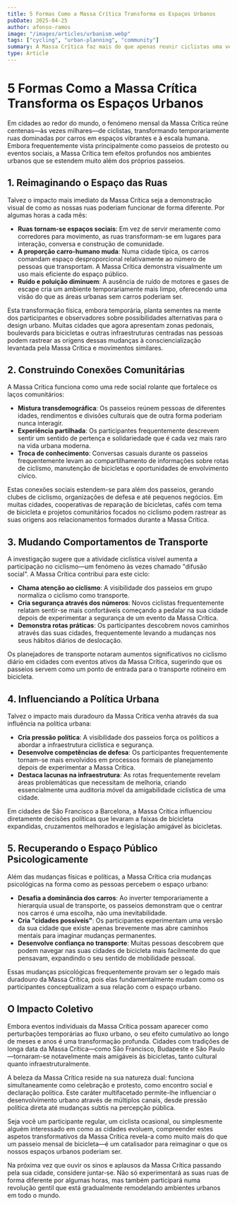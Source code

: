 ```yaml
---
title: 5 Formas Como a Massa Crítica Transforma os Espaços Urbanos
pubDate: 2025-04-25
author: afonso-ramos
image: "/images/articles/urbanism.webp"
tags: ["cycling", "urban-planning", "community"]
summary: A Massa Crítica faz mais do que apenas reunir ciclistas uma vez por mês. Descubra como estes eventos ciclísticos estão transformando as cidades física, social e politicamente.
type: Article
---
```


# 5 Formas Como a Massa Crítica Transforma os Espaços Urbanos

Em cidades ao redor do mundo, o fenómeno mensal da Massa Crítica reúne centenas—às vezes milhares—de ciclistas, transformando temporariamente ruas dominadas por carros em espaços vibrantes e à escala humana. Embora frequentemente vista principalmente como passeios de protesto ou eventos sociais, a Massa Crítica tem efeitos profundos nos ambientes urbanos que se estendem muito além dos próprios passeios.

## 1. Reimaginando o Espaço das Ruas

Talvez o impacto mais imediato da Massa Crítica seja a demonstração visual de como as nossas ruas poderiam funcionar de forma diferente. Por algumas horas a cada mês:

- **Ruas tornam-se espaços sociais**: Em vez de servir meramente como corredores para movimento, as ruas transformam-se em lugares para interação, conversa e construção de comunidade.
- **A proporção carro-humano muda**: Numa cidade típica, os carros comandam espaço desproporcional relativamente ao número de pessoas que transportam. A Massa Crítica demonstra visualmente um uso mais eficiente do espaço público.
- **Ruído e poluição diminuem**: A ausência de ruído de motores e gases de escape cria um ambiente temporariamente mais limpo, oferecendo uma visão do que as áreas urbanas sem carros poderiam ser.

Esta transformação física, embora temporária, planta sementes na mente dos participantes e observadores sobre possibilidades alternativas para o design urbano. Muitas cidades que agora apresentam zonas pedonais, boulevards para bicicletas e outras infraestruturas centradas nas pessoas podem rastrear as origens dessas mudanças à consciencialização levantada pela Massa Crítica e movimentos similares.

## 2. Construindo Conexões Comunitárias

A Massa Crítica funciona como uma rede social rolante que fortalece os laços comunitários:

- **Mistura transdemográfica**: Os passeios reúnem pessoas de diferentes idades, rendimentos e divisões culturais que de outra forma poderiam nunca interagir.
- **Experiência partilhada**: Os participantes frequentemente descrevem sentir um sentido de pertença e solidariedade que é cada vez mais raro na vida urbana moderna.
- **Troca de conhecimento**: Conversas casuais durante os passeios frequentemente levam ao compartilhamento de informações sobre rotas de ciclismo, manutenção de bicicletas e oportunidades de envolvimento cívico.

Estas conexões sociais estendem-se para além dos passeios, gerando clubes de ciclismo, organizações de defesa e até pequenos negócios. Em muitas cidades, cooperativas de reparação de bicicletas, cafés com tema de bicicleta e projetos comunitários focados no ciclismo podem rastrear as suas origens aos relacionamentos formados durante a Massa Crítica.

## 3. Mudando Comportamentos de Transporte

A investigação sugere que a atividade ciclística visível aumenta a participação no ciclismo—um fenómeno às vezes chamado "difusão social". A Massa Crítica contribui para este ciclo:

- **Chama atenção ao ciclismo**: A visibilidade dos passeios em grupo normaliza o ciclismo como transporte.
- **Cria segurança através dos números**: Novos ciclistas frequentemente relatam sentir-se mais confortáveis começando a pedalar na sua cidade depois de experimentar a segurança de um evento da Massa Crítica.
- **Demonstra rotas práticas**: Os participantes descobrem novos caminhos através das suas cidades, frequentemente levando a mudanças nos seus hábitos diários de deslocação.

Os planejadores de transporte notaram aumentos significativos no ciclismo diário em cidades com eventos ativos da Massa Crítica, sugerindo que os passeios servem como um ponto de entrada para o transporte rotineiro em bicicleta.

## 4. Influenciando a Política Urbana

Talvez o impacto mais duradouro da Massa Crítica venha através da sua influência na política urbana:

- **Cria pressão política**: A visibilidade dos passeios força os políticos a abordar a infraestrutura ciclística e segurança.
- **Desenvolve competências de defesa**: Os participantes frequentemente tornam-se mais envolvidos em processos formais de planejamento depois de experimentar a Massa Crítica.
- **Destaca lacunas na infraestrutura**: As rotas frequentemente revelam áreas problemáticas que necessitam de melhoria, criando essencialmente uma auditoria móvel da amigabilidade ciclística de uma cidade.

Em cidades de São Francisco a Barcelona, a Massa Crítica influenciou diretamente decisões políticas que levaram a faixas de bicicleta expandidas, cruzamentos melhorados e legislação amigável às bicicletas.

## 5. Recuperando o Espaço Público Psicologicamente

Além das mudanças físicas e políticas, a Massa Crítica cria mudanças psicológicas na forma como as pessoas percebem o espaço urbano:

- **Desafia a dominância dos carros**: Ao inverter temporariamente a hierarquia usual de transporte, os passeios demonstram que o centrar nos carros é uma escolha, não uma inevitabilidade.
- **Cria "cidades possíveis"**: Os participantes experimentam uma versão da sua cidade que existe apenas brevemente mas abre caminhos mentais para imaginar mudanças permanentes.
- **Desenvolve confiança no transporte**: Muitas pessoas descobrem que podem navegar nas suas cidades de bicicleta mais facilmente do que pensavam, expandindo o seu sentido de mobilidade pessoal.

Essas mudanças psicológicas frequentemente provam ser o legado mais duradouro da Massa Crítica, pois elas fundamentalmente mudam como os participantes conceptualizam a sua relação com o espaço urbano.

## O Impacto Coletivo

Embora eventos individuais da Massa Crítica possam aparecer como perturbações temporárias ao fluxo urbano, o seu efeito cumulativo ao longo de meses e anos é uma transformação profunda. Cidades com tradições de longa data da Massa Crítica—como São Francisco, Budapeste e São Paulo—tornaram-se notavelmente mais amigáveis às bicicletas, tanto cultural quanto infraestruturalmente.

A beleza da Massa Crítica reside na sua natureza dual: funciona simultaneamente como celebração e protesto, como encontro social e declaração política. Este caráter multifacetado permite-lhe influenciar o desenvolvimento urbano através de múltiplos canais, desde pressão política direta até mudanças subtis na percepção pública.

Seja você um participante regular, um ciclista ocasional, ou simplesmente alguém interessado em como as cidades evoluem, compreender estes aspetos transformativos da Massa Crítica revela-a como muito mais do que um passeio mensal de bicicleta—é um catalisador para reimaginar o que os nossos espaços urbanos poderiam ser.

Na próxima vez que ouvir os sinos e aplausos da Massa Crítica passando pela sua cidade, considere juntar-se. Não só experimentará as suas ruas de forma diferente por algumas horas, mas também participará numa revolução gentil que está gradualmente remodelando ambientes urbanos em todo o mundo.